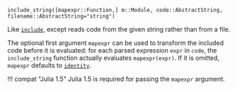 ```
include_string([mapexpr::Function,] m::Module, code::AbstractString, filename::AbstractString="string")
```

Like [`include`](@ref), except reads code from the given string rather than from a file.

The optional first argument `mapexpr` can be used to transform the included code before it is evaluated: for each parsed expression `expr` in `code`, the `include_string` function actually evaluates `mapexpr(expr)`.  If it is omitted, `mapexpr` defaults to [`identity`](@ref).

!!! compat "Julia 1.5"
    Julia 1.5 is required for passing the `mapexpr` argument.

